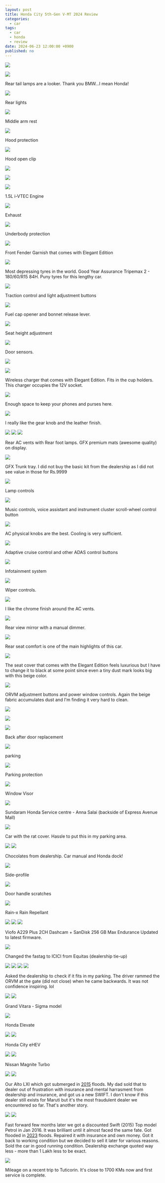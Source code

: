 ```yaml
---
layout: post
title: Honda City 5th-Gen V-MT 2024 Review
categories:
  - car
tags:
  - car
  - honda
  - review
date: 2024-06-23 12:00:00 +0900
published: no
---
```


![](https://i.imgur.com/HwxED3Q.jpg)

![](https://i.imgur.com/4EYpOqz.jpg)

Rear tail lamps are a looker. Thank you BMW...I mean Honda!

![](https://i.imgur.com/zX6OO7Z.jpg)

Rear lights

![](https://i.imgur.com/Af4WF5M.jpg)

Middle arm rest

![](https://i.imgur.com/hO4ateE.jpg)

Hood protection

![](https://i.imgur.com/HTU5nlq.jpg)

Hood open clip

![](https://i.imgur.com/yi6dKm4.jpg)

![](https://i.imgur.com/aZcOt4b.jpg)

![](https://i.imgur.com/c8S5JND.jpg)

1.5L i-VTEC Engine

![](https://i.imgur.com/N514geb.jpg)

Exhaust

![](https://i.imgur.com/N8wLGTL.jpg)

Underbody protection

![](https://i.imgur.com/bg7rwjK.jpg)

Front Fender Garnish that comes with Elegant Edition

![](https://i.imgur.com/hB0iRiw.jpg)

Most depressing tyres in the world. Good Year Assurance Tripemax 2 - 180/60/R15 84H. Puny tyres for this lengthy car.

![](https://i.imgur.com/zRzTFPB.jpg)

Traction control and light adjustment buttons

![](https://i.imgur.com/j2HCG6o.jpg)

Fuel cap opener and bonnet release lever.

![](https://i.imgur.com/pNy7WFa.jpg)

Seat height adjustment

![](https://i.imgur.com/lwFntGd.jpg)

Door sensors. 

![](https://i.imgur.com/aiAjLQ4.jpg)

![](https://i.imgur.com/VNMiPOZ.jpg)

Wireless charger that comes with Elegant Edition. Fits in the cup holders. This charger occupies the 12V socket.

![](https://i.imgur.com/8o61JXK.jpg)

Enough space to keep your phones and purses here.

![](https://i.imgur.com/BW7gPX2.jpg)

I really like the gear knob and the leather finish.

![](https://i.imgur.com/YSR1XaG.jpg)
![](https://i.imgur.com/TCPuftk.jpg)
![](https://i.imgur.com/IimX8lp.jpg)

Rear AC vents with Rear foot lamps. GFX premium mats (awesome quality) on display.

![](https://i.imgur.com/Dbfnrod.jpg)

GFX Trunk tray. I did not buy the basic kit from the dealership as I did not see value in those for Rs.9999

![](https://i.imgur.com/GKu97n1.jpg)

Lamp controls

![](https://i.imgur.com/UQCtYhQ.jpg)

Music controls, voice assistant and instrument cluster scroll-wheel control button

![](https://i.imgur.com/fO4lh7x.jpg)

AC physical knobs are the best. Cooling is very sufficient.

![](https://i.imgur.com/RN5CBaF.jpg)

Adaptive cruise control and other ADAS control buttons

![](https://i.imgur.com/dFziZFX.jpg)

Infotainment system

![](https://i.imgur.com/RMn2sia.jpg)

Wiper controls.

![](https://i.imgur.com/96JK58B.jpg)

I like the chrome finish around the AC vents.

![](https://i.imgur.com/XACjl7M.jpg)

Rear view mirror with a manual dimmer.

![](https://i.imgur.com/KUxsTWk.jpg)

Rear seat comfort is one of the main highlights of this car. 

![](https://i.imgur.com/GUvRdp1.jpg)

The seat cover that comes with the Elegant Edition feels luxurious but I have to change it to black at some point since even a tiny dust mark looks big with this beige color. 

![](https://i.imgur.com/eRHH6VQ.jpg)

ORVM adjustment buttons and power window controls. Again the beige fabric accumulates dust and I'm finding it very hard to clean.

![](https://i.imgur.com/kRYDAH7.jpg)

![](https://i.imgur.com/SoQkBoP.jpg)

![](https://i.imgur.com/YiVwSyl.jpg)

Back after door replacement

![](https://i.imgur.com/ngBcfS7.jpg)

parking

![](https://i.imgur.com/uVIEgPC.jpg)

Parking protection

![](https://i.imgur.com/qQ7HheQ.jpg)

Window Visor

![](https://i.imgur.com/PyTaP6B.jpg)

Sundaram Honda Service centre - Anna Salai (backside of Express Avenue Mall)

![](https://i.imgur.com/WoCRcq1.jpg)

Car with the rat cover. Hassle to put this in my parking area.

![](https://i.imgur.com/GHAVdxx.jpg)
![](https://i.imgur.com/A3zFFbR.jpg)

Chocolates from dealership. Car manual and Honda dock!

![](https://i.imgur.com/lrU89zU.jpg)

Side-profile

![](https://i.imgur.com/SrgWxyC.jpg)

Door handle scratches

![](https://i.imgur.com/WDQtQ7Q.jpg)

Rain-x Rain Repellant

![](https://i.imgur.com/90jilkG.jpg)
![](https://i.imgur.com/qvfVf7i.jpg)
![](https://i.imgur.com/seEFYOH.jpg)

Viofo A229 Plus 2CH Dashcam + SanDisk 256 GB Max Endurance
Updated to latest firmware.

![](https://i.imgur.com/ONP5WlY.jpg)

Changed the fastag to ICICI from Equitas (dealership tie-up)

![](https://i.imgur.com/lyJP9mO.jpg)
![](https://i.imgur.com/GE0hN9v.jpg)
![](https://i.imgur.com/cHqxqI3.jpg)
![](https://i.imgur.com/3yo9BvA.jpg)

Asked the dealership to check if it fits in my parking. The driver rammed the ORVM at the gate (did not close) when he came backwards. It was not confidence inspiring. lol

![](https://i.imgur.com/5OI5dp9.jpg)
![](https://i.imgur.com/9dBuHOz.jpg)

Grand Vitara - Sigma model

![](https://i.imgur.com/vNjSEUk.jpg)

Honda Elevate

![](https://i.imgur.com/JZFnClt.jpg)
![](https://i.imgur.com/pKPOVry.jpg)

Honda City eHEV

![](https://i.imgur.com/XjWyD9q.jpg)
![](https://i.imgur.com/zGMCQBw.jpg)

Nissan Magnite Turbo

![](https://i.imgur.com/LHcB2db.jpg)
![](https://i.imgur.com/DGyndd3.jpg)

Our Alto LXI which got submerged in [2015](https://en.wikipedia.org/wiki/2015_South_India_floods) floods. My dad sold that to dealer out of frustration with insurance and mental harrasment from dealership and insurance, and got us a new SWIFT. I don't know if this dealer still exists for Maruti but it's the most fraudulent dealer we encountered so far. That's another story.

![](https://i.imgur.com/e1VGXCI.jpg)
![](https://i.imgur.com/7OYn3Jx.jpg)

Fast forward few months later we got a discounted Swift (2015) Top model Petrol in Jan 2016. It was brilliant until it almost faced the same fate. Got flooded in [2023](https://en.wikipedia.org/wiki/Cyclone_Michaung) floods. Repaired it with insurance and own money. Got it back to working condition but we decided to sell it later for various reasons. Sold the car in good running condition. Dealership exchange quoted way less - more than 1 Lakh less to be exact. 

![](https://i.imgur.com/fd0J9Dy.jpg)

Mileage on a recent trip to Tuticorin. It's close to 1700 KMs now and first service is complete. 

